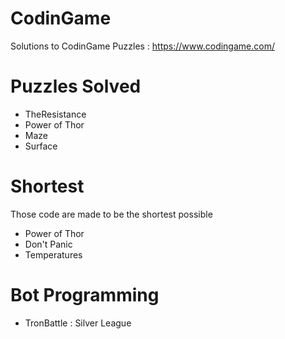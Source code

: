 # CodinGame
Solutions to CodinGame Puzzles : https://www.codingame.com/

# Puzzles Solved
- TheResistance
- Power of Thor
- Maze
- Surface

# Shortest
Those code are made to be the shortest possible
- Power of Thor
- Don't Panic
- Temperatures

# Bot Programming
- TronBattle : Silver League
